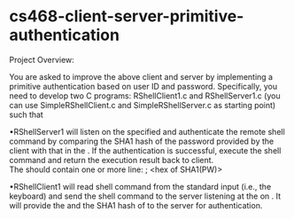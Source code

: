 # cs468-client-server-primitive-authentication

Project Overview:

You  are  asked  to  improve  the  above  client  and  server  by  implementing  a  primitive  authentication based
on   user   ID   and   password.   Specifically,   you   need   to develop   two   C   programs: RShellClient1.c  and
RShellServer1.c  (you  can  use SimpleRShellClient.c  and SimpleRShellServer.c as starting point) such that  

•RShellServer1 <port number>   <password file>
will  listen  on  the  specified <port  number>  and  authenticate the  remote  shell  command  by comparing  the  SHA1
hash  of  the password  provided  by  the  client  with  that in  the  <password  file>.  If  the  authentication  is 
successful,  execute  the  shell  command  and  return  the execution result  back  to  client.  
The <password file> should contain one or more line: <ID string>; <hex of SHA1(PW)> 

•RShellClient1 <server IP> <server port number> <ID> <password> 
will read  shell  command  from  the  standard  input  (i.e.,  the  keyboard)  and  send  the  shell  command  to the 
server listening at the <server port number> on <server IP>. It will provide the <ID> and the SHA1 hash of <password> to 
the server for authentication.
